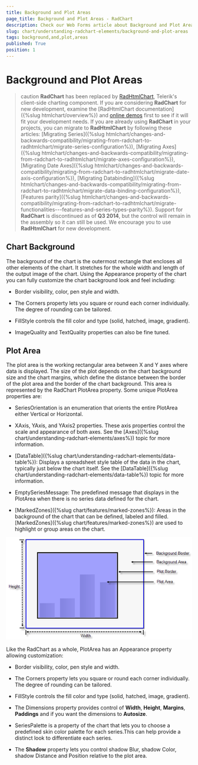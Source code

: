 ```yaml
---
title: Background and Plot Areas
page_title: Background and Plot Areas - RadChart
description: Check our Web Forms article about Background and Plot Areas.
slug: chart/understanding-radchart-elements/background-and-plot-areas
tags: background,and,plot,areas
published: True
position: 1
---
```


# Background and Plot Areas

>caution  **RadChart** has been replaced by [RadHtmlChart](https://www.telerik.com/products/aspnet-ajax/html-chart.aspx), Telerik's client-side charting component. If you are considering **RadChart** for new development, examine the [RadHtmlChart documentation]({%slug htmlchart/overview%}) and [online demos](https://demos.telerik.com/aspnet-ajax/htmlchart/examples/overview/defaultcs.aspx) first to see if it will fit your development needs. If you are already using **RadChart** in your projects, you can migrate to **RadHtmlChart** by following these articles: [Migrating Series]({%slug htmlchart/changes-and-backwards-compatibility/migrating-from-radchart-to-radhtmlchart/migrate-series-configuration%}), [Migrating Axes]({%slug htmlchart/changes-and-backwards-compatibility/migrating-from-radchart-to-radhtmlchart/migrate-axes-configuration%}), [Migrating Date Axes]({%slug htmlchart/changes-and-backwards-compatibility/migrating-from-radchart-to-radhtmlchart/migrate-date-axis-configuration%}), [Migrating Databinding]({%slug htmlchart/changes-and-backwards-compatibility/migrating-from-radchart-to-radhtmlchart/migrate-data-binding-configuration%}), [Features parity]({%slug htmlchart/changes-and-backwards-compatibility/migrating-from-radchart-to-radhtmlchart/migrate-functionalities---features-and-series-types-parity%}). Support for **RadChart** is discontinued as of **Q3 2014**, but the control will remain in the assembly so it can still be used. We encourage you to use **RadHtmlChart** for new development.

## Chart Background

The background of the chart is the outermost rectangle that encloses all other elements of the chart. It stretches for the whole width and length of the output image of the chart. Using the Appearance property of the chart you can fully customize the chart background look and feel including:

* Border visibility, color, pen style and width.

* The Corners property lets you square or round each corner individually. The degree of rounding can be tailored.

* FillStyle controls the fill color and type (solid, hatched, image, gradient).

* ImageQuality and TextQuality properties can also be fine tuned.

## Plot Area

The plot area is the working rectangular area between X and Y axes where data is displayed. The size of the plot depends on the chart background size and the chart margins, which define the distance between the border of the plot area and the border of the chart background. This area is represented by the RadChart PlotArea property. Some unique PlotArea properties are:

* SeriesOrientation is an enumeration that orients the entire PlotArea either Vertical or Horizontal.

* XAxis, YAxis, and YAxis2 properties. These axis properties control the scale and appearance of both axes. See the [Axes]({%slug chart/understanding-radchart-elements/axes%}) topic for more information.

* [DataTable]({%slug chart/understanding-radchart-elements/data-table%}): Displays a spreadsheet style table of the data in the chart, typically just below the chart itself. See the [DataTable]({%slug chart/understanding-radchart-elements/data-table%}) topic for more information.

* EmptySeriesMessage: The predefined message that displays in the PlotArea when there is no series data defined for the chart.

* [MarkedZones]({%slug chart/features/marked-zones%}): Areas in the background of the chart that can be defined, labeled and filled. [MarkedZones]({%slug chart/features/marked-zones%}) are used to highlight or group areas on the chart.

![RadChart Background and Plot Area](images/radchart-understandingelements001.png)

Like the RadChart as a whole, PlotArea has an Appearance property allowing customization:

* Border visibility, color, pen style and width.

* The Corners property lets you square or round each corner individually. The degree of rounding can be tailored.

* FillStyle controls the fill color and type (solid, hatched, image, gradient).

* The Dimensions property provides control of **Width**, **Height**, **Margins**, **Paddings** and if you want the dimensions to **Autosize**.

* SeriesPalette is a property of the chart that lets you to choose a predefined skin color palette for each series.This can help provide a distinct look to differentiate each series.

* The **Shadow** property lets you control shadow Blur, shadow Color, shadow Distance and Position relative to the plot area.
